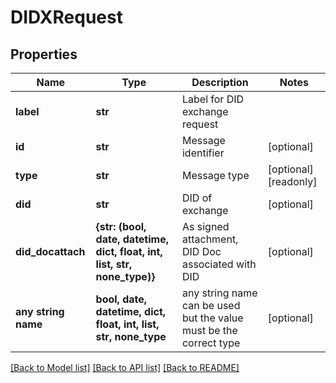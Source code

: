# DIDXRequest


## Properties
Name | Type | Description | Notes
------------ | ------------- | ------------- | -------------
**label** | **str** | Label for DID exchange request | 
**id** | **str** | Message identifier | [optional] 
**type** | **str** | Message type | [optional] [readonly] 
**did** | **str** | DID of exchange | [optional] 
**did_docattach** | **{str: (bool, date, datetime, dict, float, int, list, str, none_type)}** | As signed attachment, DID Doc associated with DID | [optional] 
**any string name** | **bool, date, datetime, dict, float, int, list, str, none_type** | any string name can be used but the value must be the correct type | [optional]

[[Back to Model list]](../README.md#documentation-for-models) [[Back to API list]](../README.md#documentation-for-api-endpoints) [[Back to README]](../README.md)


